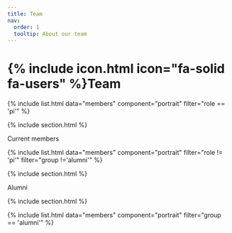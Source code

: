 ```yaml
---
title: Team
nav:
  order: 1
  tooltip: About our team
---
```


# {% include icon.html icon="fa-solid fa-users" %}Team

{% include list.html data="members" component="portrait" filter="role == 'pi'" %}

{% include section.html %}

Current members

{% include list.html data="members" component="portrait" filter="role != 'pi'" filter="group !='alumni'" %}

{% include section.html %}

Alumni

{% include section.html %}

{% include list.html data="members" component="portrait" filter="group == 'alumni'" %}
